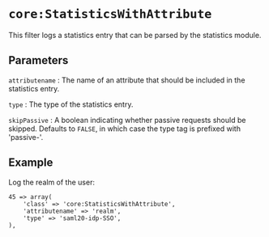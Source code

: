 `core:StatisticsWithAttribute`
==============================

This filter logs a statistics entry that can be parsed by the statistics module.

Parameters
----------

`attributename`
:   The name of an attribute that should be included in the statistics entry.

`type`
:   The type of the statistics entry.

`skipPassive`
:   A boolean indicating whether passive requests should be skipped. Defaults to `FALSE`, in which case the type tag is prefixed with 'passive-'.


Example
-------

Log the realm of the user:

    45 => array(
        'class' => 'core:StatisticsWithAttribute',
        'attributename' => 'realm',
        'type' => 'saml20-idp-SSO',
    ),

